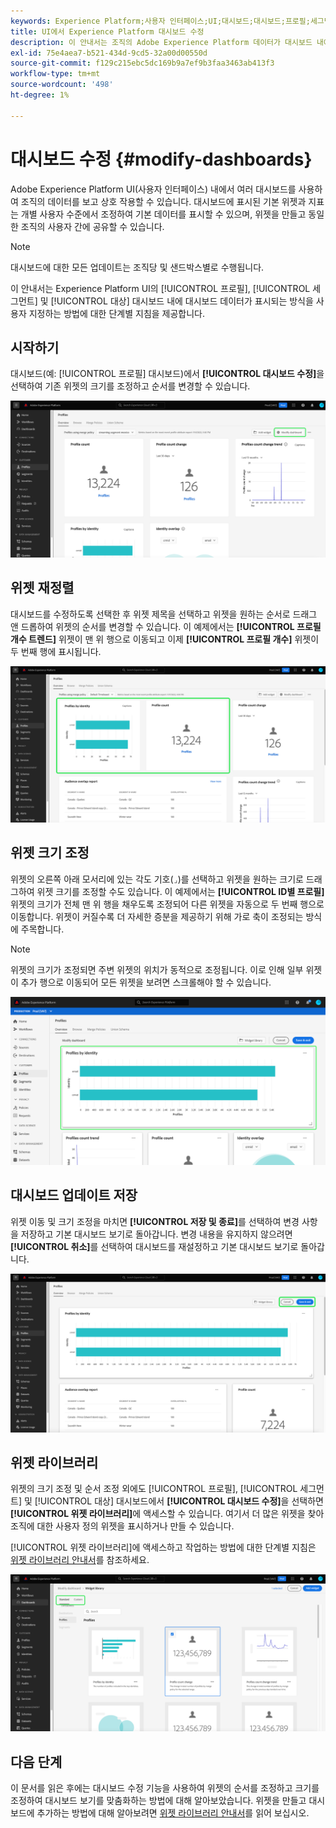 ```yaml
---
keywords: Experience Platform;사용자 인터페이스;UI;대시보드;대시보드;프로필;세그먼트;대상;라이선스 사용
title: UI에서 Experience Platform 대시보드 수정
description: 이 안내서는 조직의 Adobe Experience Platform 데이터가 대시보드 내에 표시되는 방식을 사용자 지정하는 단계별 지침을 제공합니다.
exl-id: 75e4aea7-b521-434d-9cd5-32a00d00550d
source-git-commit: f129c215ebc5dc169b9a7ef9b3faa3463ab413f3
workflow-type: tm+mt
source-wordcount: '498'
ht-degree: 1%

---
```


# 대시보드 수정 {#modify-dashboards}

Adobe Experience Platform UI(사용자 인터페이스) 내에서 여러 대시보드를 사용하여 조직의 데이터를 보고 상호 작용할 수 있습니다. 대시보드에 표시된 기본 위젯과 지표는 개별 사용자 수준에서 조정하여 기본 데이터를 표시할 수 있으며, 위젯을 만들고 동일한 조직의 사용자 간에 공유할 수 있습니다.

>[!NOTE]
>
>대시보드에 대한 모든 업데이트는 조직당 및 샌드박스별로 수행됩니다.

이 안내서는 Experience Platform UI의 [!UICONTROL 프로필], [!UICONTROL 세그먼트] 및 [!UICONTROL 대상] 대시보드 내에 대시보드 데이터가 표시되는 방식을 사용자 지정하는 방법에 대한 단계별 지침을 제공합니다.

## 시작하기

대시보드(예: [!UICONTROL 프로필] 대시보드)에서 **[!UICONTROL 대시보드 수정]**&#x200B;을 선택하여 기존 위젯의 크기를 조정하고 순서를 변경할 수 있습니다.

![[수정] 대시보드가 강조 표시된 프로필 대시보드입니다.](../images/customization/modify-dashboard.png)

## 위젯 재정렬

대시보드를 수정하도록 선택한 후 위젯 제목을 선택하고 위젯을 원하는 순서로 드래그 앤 드롭하여 위젯의 순서를 변경할 수 있습니다. 이 예제에서는 **[!UICONTROL 프로필 개수 트렌드]** 위젯이 맨 위 행으로 이동되고 이제 **[!UICONTROL 프로필 개수]** 위젯이 두 번째 행에 표시됩니다.

![순서가 변경된 위젯이 두 개 강조 표시된 프로필 대시보드입니다.](../images/customization/move-widget.png)

## 위젯 크기 조정

위젯의 오른쪽 아래 모서리에 있는 각도 기호(`⌟`)를 선택하고 위젯을 원하는 크기로 드래그하여 위젯 크기를 조정할 수도 있습니다. 이 예제에서는 **[!UICONTROL ID별 프로필]** 위젯의 크기가 전체 맨 위 행을 채우도록 조정되어 다른 위젯을 자동으로 두 번째 행으로 이동합니다. 위젯이 커질수록 더 자세한 증분을 제공하기 위해 가로 축이 조정되는 방식에 주목합니다.

>[!NOTE]
>
>위젯의 크기가 조정되면 주변 위젯의 위치가 동적으로 조정됩니다. 이로 인해 일부 위젯이 추가 행으로 이동되어 모든 위젯을 보려면 스크롤해야 할 수 있습니다.

![크기 조정된 위젯이 강조 표시된 프로필 대시보드입니다.](../images/customization/resize-widget.png)

## 대시보드 업데이트 저장

위젯 이동 및 크기 조정을 마치면 **[!UICONTROL 저장 및 종료]**&#x200B;를 선택하여 변경 사항을 저장하고 기본 대시보드 보기로 돌아갑니다. 변경 내용을 유지하지 않으려면 **[!UICONTROL 취소]**&#x200B;를 선택하여 대시보드를 재설정하고 기본 대시보드 보기로 돌아갑니다.

![취소 및 저장 및 종료가 모두 강조 표시된 프로필 대시보드입니다.](../images/customization/save-changes.png)

## 위젯 라이브러리

위젯의 크기 조정 및 순서 조정 외에도 [!UICONTROL 프로필], [!UICONTROL 세그먼트] 및 [!UICONTROL 대상] 대시보드에서 **[!UICONTROL 대시보드 수정]**&#x200B;을 선택하면 **[!UICONTROL 위젯 라이브러리]**&#x200B;에 액세스할 수 있습니다. 여기서 더 많은 위젯을 찾아 조직에 대한 사용자 정의 위젯을 표시하거나 만들 수 있습니다.

[!UICONTROL 위젯 라이브러리]에 액세스하고 작업하는 방법에 대한 단계별 지침은 [위젯 라이브러리 안내서](widget-library.md)를 참조하세요.

![Standard 및 Custom이 강조 표시된 위젯 라이브러리 작업 영역입니다.](../images/customization/widget-library.png)

## 다음 단계

이 문서를 읽은 후에는 대시보드 수정 기능을 사용하여 위젯의 순서를 조정하고 크기를 조정하여 대시보드 보기를 맞춤화하는 방법에 대해 알아보았습니다. 위젯을 만들고 대시보드에 추가하는 방법에 대해 알아보려면 [위젯 라이브러리 안내서](widget-library.md)를 읽어 보십시오.
